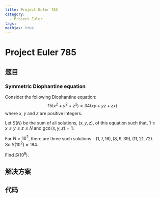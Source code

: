 ```yaml
---
title: Project Euler 785
category:
  - Project Euler
tags:
mathjax: true
---
```

<escape><!-- more --></escape>
    
# Project Euler 785
## 题目
### Symmetric Diophantine equation



Consider the following Diophantine equation:
$$15  (x^2 + y^2 + z^2) = 34  (xy + yz + zx)$$
where $x$, $y$ and $z$ are positive integers.


Let $S(N)$ be the sum of all solutions, $(x,y,z)$, of this equation such that, $1 \le x \le y \le z \le N$ and $\gcd(x, y, z) = 1$.


For $N = 10^2$, there are three such solutions - $(1, 7, 16), (8, 9, 39), (11, 21, 72)$. So $S(10^2) = 184$.


Find $S(10^9)$.



## 解决方案


## 代码


